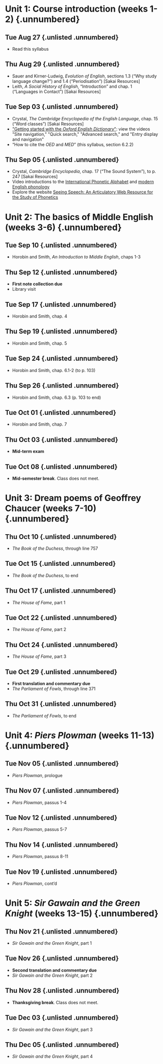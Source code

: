 
# Unit 1: Course introduction (weeks 1-2) {.unnumbered}

## Tue Aug 27 {.unlisted .unnumbered}

- Read this syllabus

## Thu Aug 29 {.unlisted .unnumbered}

- Sauer and Kirner-Ludwig, *Evolution of English*, sections 1.3 (“Why study language change?”) and 1.4 (“Periodisation”) [Sakai Resources]
- Leith, *A Social History of English*, “Introduction” and chap. 1 (“Languages in Contact”) [Sakai Resources]

## Tue Sep 03 {.unlisted .unnumbered}

- Crystal, *The Cambridge Encyclopedia of the English Language*, chap. 15 (“Word classes”) [Sakai Resources]
- ["Getting started with the *Oxford English Dictionary*"](https://www.oed.com/information/using-the-oed/how-to-getting-started-guides/): view the videos "Site navigation," "Quick search," "Advanced search," and "Entry display and navigation"
- “How to cite the *OED* and *MED*” (this syllabus, section 6.2.2)

## Thu Sep 05 {.unlisted .unnumbered}

- Crystal, *Cambridge Encyclopedia*, chap. 17 (“The Sound System”), to p. 247 [Sakai Resources]
- Video introductions to the [International Phonetic Alphabet](https://enunciate.arts.ubc.ca/linguistics/world-sounds/) and [modern English phonology](https://enunciate.arts.ubc.ca/linguistics/introductory-videos/)
- Explore the website [Seeing Speech: An Articulatory Web Resource for the Study of Phonetics](https://www.seeingspeech.ac.uk/)

# Unit 2: The basics of Middle English (weeks 3-6) {.unnumbered}

## Tue Sep 10 {.unlisted .unnumbered}

- Horobin and Smith, *An Introduction to Middle English*, chaps 1-3

## Thu Sep 12 {.unlisted .unnumbered}

- **First note collection due**
- Library visit

## Tue Sep 17 {.unlisted .unnumbered}

- Horobin and Smith, chap. 4

## Thu Sep 19 {.unlisted .unnumbered}

- Horobin and Smith, chap. 5

## Tue Sep 24 {.unlisted .unnumbered}

- Horobin and Smith, chap. 6.1-2 (to p. 103)

## Thu Sep 26 {.unlisted .unnumbered}

- Horobin and Smith, chap. 6.3 (p. 103 to end)

## Tue Oct 01 {.unlisted .unnumbered}

- Horobin and Smith, chap. 7

## Thu Oct 03 {.unlisted .unnumbered}

- **Mid-term exam**

## Tue Oct 08 {.unlisted .unnumbered}

- **Mid-semester break**. Class does not meet.

# Unit 3: Dream poems of Geoffrey Chaucer (weeks 7-10) {.unnumbered}

## Thu Oct 10 {.unlisted .unnumbered}

- *The Book of the Duchess*, through line 757

## Tue Oct 15 {.unlisted .unnumbered}

- *The Book of the Duchess*, to end

## Thu Oct 17 {.unlisted .unnumbered}

- *The House of Fame*, part 1

## Tue Oct 22 {.unlisted .unnumbered}

- *The House of Fame*, part 2

## Thu Oct 24 {.unlisted .unnumbered}

- *The House of Fame*, part 3

## Tue Oct 29 {.unlisted .unnumbered}

- **First translation and commentary due**
- *The Parliament of Fowls*, through line 371

## Thu Oct 31 {.unlisted .unnumbered}

- *The Parliament of Fowls*, to end

# Unit 4: *Piers Plowman* (weeks 11-13) {.unnumbered}

## Tue Nov 05 {.unlisted .unnumbered}

- *Piers Plowman*, prologue

## Thu Nov 07 {.unlisted .unnumbered}

- *Piers Plowman*, passus 1-4

## Tue Nov 12 {.unlisted .unnumbered}

- *Piers Plowman*, passus 5-7

## Thu Nov 14 {.unlisted .unnumbered}

- *Piers Plowman*, passus 8-11

## Tue Nov 19 {.unlisted .unnumbered}

- *Piers Plowman*, cont’d

# Unit 5: *Sir Gawain and the Green Knight* (weeks 13-15) {.unnumbered}

## Thu Nov 21 {.unlisted .unnumbered}

- *Sir Gawain and the Green Knight*, part 1

## Tue Nov 26 {.unlisted .unnumbered}

- **Second translation and commentary due**
- *Sir Gawain and the Green Knight*, part 2

## Thu Nov 28 {.unlisted .unnumbered}

- **Thanksgiving break**. Class does not meet.

## Tue Dec 03 {.unlisted .unnumbered}

- *Sir Gawain and the Green Knight*, part 3

## Thu Dec 05 {.unlisted .unnumbered}

- *Sir Gawain and the Green Knight*, part 4
